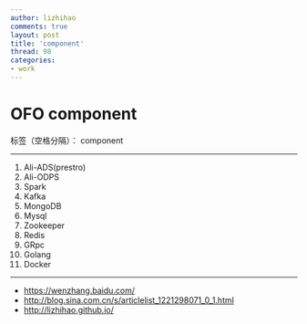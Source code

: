 ```yaml
---
author: lizhihao
comments: true
layout: post
title: 'component'
thread: 98
categories:
- work
---
```


# OFO component

标签（空格分隔）： component

---
1. Ali-ADS(prestro)
2. Ali-ODPS
3. Spark
4. Kafka
5. MongoDB
6. Mysql
7. Zookeeper
8. Redis
9. GRpc
10. Golang
11. Docker




---

- https://wenzhang.baidu.com/
- http://blog.sina.com.cn/s/articlelist_1221298071_0_1.html
- http://lizhihao.github.io/


